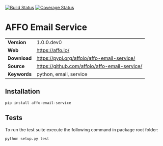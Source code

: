 [![Build Status](https://travis-ci.org/affoio/affo-email-service.svg?branch=master)](https://travis-ci.org/affoio/affo-email-service) [![Coverage Status](https://coveralls.io/repos/github/affoio/affo-email-service/badge.svg?branch=master)](https://coveralls.io/github/affoio/affo-email-service?branch=master)

AFFO Email Service
==================

|              |                                               |
|--------------|-----------------------------------------------|
| **Version**  | 1.0.0.dev0                                         |
| **Web**      | https://affo.io/                              |
| **Download** | https://pypi.org/affoio/affo-email-service/   |
| **Source**   | https://github.com/affoio/affo-email-service/ |
| **Keywords** | python, email, service                        |

Installation
------------

```
pip install affo-email-service
```

Tests
-----

To run the test suite execute the following command in package root folder:

```
python setup.py test
```
